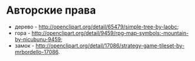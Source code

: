 # Авторские права

* дерево - http://openclipart.org/detail/65479/simple-tree-by-laobc;
* гора - http://openclipart.org/detail/9459/rpg-map-symbols:-mountain-by-nicubunu-9459;
* замок - http://openclipart.org/detail/17086/strategy-game-tileset-by-mrbordello-17086.
